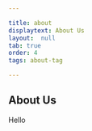 ```yaml
---

title: about
displaytext: About Us
layout:  null
tab: true
order: 4
tags: about-tag

---
```


## About Us

Hello
